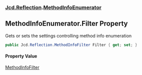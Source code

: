 ### [Jcd.Reflection](Jcd.Reflection.md 'Jcd.Reflection').[MethodInfoEnumerator](MethodInfoEnumerator.md 'Jcd.Reflection.MethodInfoEnumerator')

## MethodInfoEnumerator.Filter Property

Gets or sets the settings controlling method info enumeration

```csharp
public Jcd.Reflection.MethodInfoFilter Filter { get; set; }
```

#### Property Value
[MethodInfoFilter](MethodInfoFilter.md 'Jcd.Reflection.MethodInfoFilter')